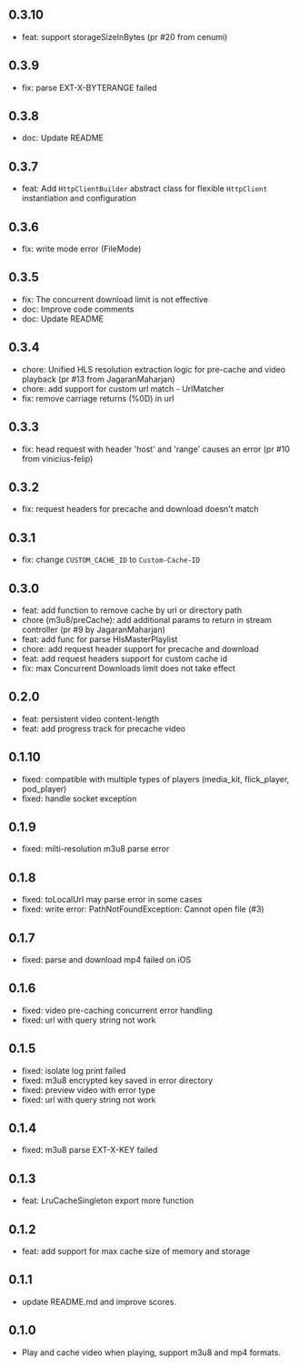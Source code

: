 ## 0.3.10

- feat: support storageSizeInBytes (pr #20 from cenumi)

## 0.3.9

- fix: parse EXT-X-BYTERANGE failed

## 0.3.8

- doc: Update README

## 0.3.7

- feat: Add `HttpClientBuilder` abstract class for flexible `HttpClient` instantiation and configuration

## 0.3.6

- fix: write mode error (FileMode)

## 0.3.5

- fix: The concurrent download limit is not effective
- doc: Improve code comments
- doc: Update README

## 0.3.4

- chore: Unified HLS resolution extraction logic for pre-cache and video playback (pr #13 from JagaranMaharjan)
- chore: add support for custom url match - UrlMatcher
- fix: remove carriage returns (%0D) in url

## 0.3.3

- fix: head request with header 'host' and 'range' causes an error (pr #10 from vinicius-felip)

## 0.3.2

- fix: request headers for precache and download doesn't match

## 0.3.1

- fix: change `CUSTOM_CACHE_ID` to `Custom-Cache-ID`

## 0.3.0

- feat: add function to remove cache by url or directory path
- chore (m3u8/preCache): add additional params to return in stream controller (pr #9 by
  JagaranMaharjan)
- feat: add func for parse HlsMasterPlaylist
- chore: add request header support for precache and download
- feat: add request headers support for custom cache id
- fix: max Concurrent Downloads limit does not take effect

## 0.2.0

- feat: persistent video content-length
- feat: add progress track for precache video

## 0.1.10

- fixed: compatible with multiple types of players (media_kit, flick_player, pod_player)
- fixed: handle socket exception

## 0.1.9

- fixed: milti-resolution m3u8 parse error

## 0.1.8

- fixed: toLocalUrl may parse error in some cases
- fixed: write error: PathNotFoundException: Cannot open file (#3)

## 0.1.7

- fixed: parse and download mp4 failed on iOS

## 0.1.6

- fixed: video pre-caching concurrent error handling
- fixed: url with query string not work

## 0.1.5

- fixed: isolate log print failed
- fixed: m3u8 encrypted key saved in error directory
- fixed: preview video with error type
- fixed: url with query string not work

## 0.1.4

- fixed: m3u8 parse EXT-X-KEY failed

## 0.1.3

- feat: LruCacheSingleton export more function

## 0.1.2

- feat: add support for max cache size of memory and storage

## 0.1.1

- update README.md and improve scores.

## 0.1.0

- Play and cache video when playing, support m3u8 and mp4 formats.
